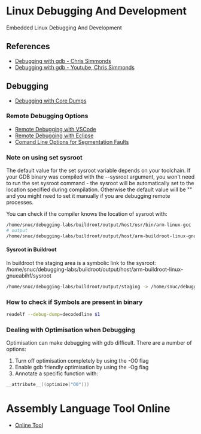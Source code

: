 # Linux Debugging And Development
Embedded Linux Debugging And Development

## References

- [Debugging with gdb - Chris Simmonds](https://elinux.org/images/0/01/Debugging-with-gdb-csimmonds-elce-2020.pdf)
- [Debugging with gdb - Youtube, Chris Simmonds](https://www.youtube.com/watch?v=JGhAgd2a_Ck)


## Debugging

- [Debugging with Core Dumps](coredump.md)


### Remote Debugging Options

- [Remote Debugging with VSCode](vscode.md)
- [Remote Debugging with Eclipse](eclipse.md)
- [Comand Line Options for Segmentation Faults](segmentation.md)


### Note on using set sysroot

The default value for the set sysroot variable depends on your toolchain. If your GDB binary was compiled with the --sysroot argument, you won't need to run the set sysroot command - the sysroot will be automatically set to the location specified during compilation. Otherwise the default value will be "" and you might need to set it manually if you are debugging remote processes.

You can check if the compiler knows the location of sysroot with:

```sh
/home/snuc/debugging-labs/buildroot/output/host/usr/bin/arm-linux-gcc  --print-sysroot
# output
/home/snuc/debugging-labs/buildroot/output/host/arm-buildroot-linux-gnueabihf/sysroot
```

#### Sysroot in Buildroot

In buildroot the staging area is a symbolic link to the sysroot: /home/snuc/debugging-labs/buildroot/output/host/arm-buildroot-linux-gnueabihf/sysroot

```sh
/home/snuc/debugging-labs/buildroot/output/staging -> /home/snuc/debugging-labs/buildroot/output/host/arm-buildroot-linux-gnueabihf/sysroot
```

### How to check if Symbols are present in binary

```sh
readelf --debug-dump=decodedline $1
```


### Dealing with Optimisation when Debugging

Optimisation can make debugging with gdb difficult. There are a number of options:
1. Turn off optimisation completely by using the -O0 flag
2. Enable gdb friendly optimisation by using the -Og flag
3. Annotate a specific function with: 
```c
__attribute__((optimize("O0")))
```


# Assembly Language Tool Online

- [Online Tool](https://godbolt.org/)


